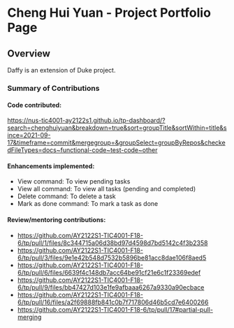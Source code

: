 # Cheng Hui Yuan - Project Portfolio Page

## Overview
Daffy is an extension of Duke project. 

### Summary of Contributions

#### Code contributed:
https://nus-tic4001-ay2122s1.github.io/tp-dashboard/?search=chenghuiyuan&breakdown=true&sort=groupTitle&sortWithin=title&since=2021-09-17&timeframe=commit&mergegroup=&groupSelect=groupByRepos&checkedFileTypes=docs~functional-code~test-code~other
#### Enhancements implemented: 
- View command: To view pending tasks
- View all command: To view all tasks (pending and completed) 
- Delete command: To delete a task
- Mark as done command: To mark a task as done
#### Review/mentoring contributions: 
- https://github.com/AY2122S1-TIC4001-F18-6/tp/pull/1/files/8c344715a06d38bd97d4598d7bd5142c4f3b2358
- https://github.com/AY2122S1-TIC4001-F18-6/tp/pull/3/files/9e1e42b548d7532b5896be81acc8dae106f8aed5
- https://github.com/AY2122S1-TIC4001-F18-6/tp/pull/6/files/6639f4c148db7acc64be91cf21e6c1f23369edef
- https://github.com/AY2122S1-TIC4001-F18-6/tp/pull/9/files/bb47427d103e1fe9afbaaa6267a9330a90ecbace
- https://github.com/AY2122S1-TIC4001-F18-6/tp/pull/16/files/a2f69888fb841c0b7f717806d46b5cd7e6400266
- https://github.com/AY2122S1-TIC4001-F18-6/tp/pull/17#partial-pull-merging

